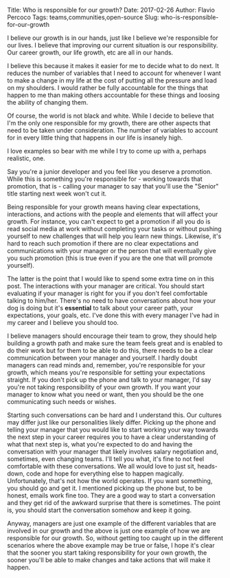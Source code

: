 Title: Who is responsible for our growth?
Date: 2017-02-26
Author: Flavio Percoco
Tags: teams,communities,open-source
Slug: who-is-responsible-for-our-growth

I believe our growth is in our hands, just like I believe we're responsible for
our lives. I believe that improving our current situation is our responsibility.
Our career growth, our life growth, etc are all in our hands.

I believe this because it makes it easier for me to decide what to do next. It
reduces the number of variables that I need to account for whenever I want to
make a change in my life at the cost of putting all the pressure and load on my
shoulders. I would rather be fully accountable for the things that happen to me
than making others accountable for these things and loosing the ability of
changing them.

Of course, the world is not black and white. While I decide to believe that I'm
the only one responsible for my growth, there are other aspects that need to be
taken under consideration. The number of variables to account for in every
little thing that happens in our life is insanely high.

I love examples so bear with me while I try to come up with a, perhaps
realistic, one.

Say you're a junior developer and you feel like you deserve a promotion. While
this is something you're responsible for - working towards that promotion, that
is - calling your manager to say that you'll use the "Senior" title starting
next week won't cut it.

Being responsible for your growth means having clear expectations, interactions,
and actions with the people and elements that will affect your growth. For
instance, you can't expect to get a promotion if all you do is read social media
at work without completing your tasks or without pushing yourself to new
challenges that will help you learn new things. Likewise, it's hard to reach
such promotion if there are no clear expectations and communications with your
manager or the person that will eventually give you such promotion (this is true
even if you are the one that will promote yourself).

The latter is the point that I would like to spend some extra time on in this
post. The interactions with your manager are critical. You should start
evaluating if your manager is right for you if you don't feel comfortable
talking to him/her. There's no need to have conversations about how your dog is
doing but it's **essential** to talk about your career path, your expectations,
your goals, etc. I've done this with every manager I've had in my career and I
believe you should too.

I believe managers should encourage their team to grow, they should help
building a growth path and make sure the team feels great and is enabled to do
their work but for them to be able to do this, there needs to be a clear
communication between your manager and yourself. I hardly doubt managers can
read minds and, remember, you're responsible for your growth, which means you're
responsible for setting your expectations straight. If you don't pick up the
phone and talk to your manager, I'd say you're not taking responsibility of your
own growth. If you want your manager to know what you need or want, then you
should be the one communicating such needs or wishes.

Starting such conversations can be hard and I understand this. Our cultures may
differ just like our personalities likely differ. Picking up the phone and
telling your manager that you would like to start working your way towards the
next step in your career requires you to have a clear understanding of what that
next step is, what you're expected to do and having the conversation with your
manager that likely involves salary negotiation and, sometimes, even changing
teams. I'll tell you what, it's fine to not feel comfortable with these
conversations. We all would love to just sit, heads-down, code and hope for
everything else to happen magically. Unfortunately, that's not how the world
operates. If you want something, you should go and get it. I mentioned picking
up the phone but, to be honest, emails work fine too. They are a good way to
start a conversation and they get rid of the awkward surprise that there is
sometimes. The point is, you should start the conversation somehow and keep it
going.

Anyway, managers are just one example of the different variables that are
involved in our growth and the above is just one example of how we are
responsible for our growth. So, without getting too caught up in the different
scenarios where the above example may be true or false, I hope it's clear that
the sooner you start taking responsibility for your own growth, the sooner
you'll be able to make changes and take actions that will make it happen.
